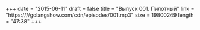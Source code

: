 +++
date = "2015-06-11"
draft = false
title = "Выпуск 001. Пилотный"
link = "https:////golangshow.com/cdn/episodes/001.mp3"
size = 19800249
length = "47:38"
+++
